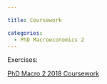 ```yaml
---

title: Coursework

categories:
  - PhD Macroeconomics 2
---
```

Exercises:
<div class="PDFcontainer">
<div class="PDFelement"><object data="https://www.tholden.org/wp-content/uploads/2018/05/PhD-Macro-2-2018-Coursework.pdf" type="application/pdf" width="100%" height="100%"><a href="https://www.tholden.org/wp-content/uploads/2018/05/PhD-Macro-2-2018-Coursework.pdf">PhD Macro 2 2018 Coursework</a></object></div>
</div>
